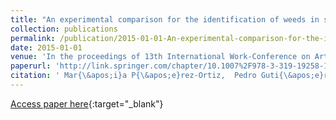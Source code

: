 ```yaml
---
title: "An experimental comparison for the identification of weeds in sunflower crops via unmanned aerial vehicles and object-based analysis"
collection: publications
permalink: /publication/2015-01-01-An-experimental-comparison-for-the-identification-of-weeds-in-sunflower-crops-via-unmanned-aerial-vehicles-and-object-based-analysis
date: 2015-01-01
venue: 'In the proceedings of 13th International Work-Conference on Artificial Neural Networks (IWANN 2015)'
paperurl: 'http://link.springer.com/chapter/10.1007%2F978-3-319-19258-1_22'
citation: ' Mar{\&apos;i}a P{\&apos;e}rez-Ortiz,  Pedro Guti{\&apos;e}rrez,  J.M. Pe{\~n}a,  J. Torres-S{\&apos;a}nchez,  C{\&apos;e}sar Herv{\&apos;a}s-Mart{\&apos;i}nez,  F. Granados, &quot;An experimental comparison for the identification of weeds in sunflower crops via unmanned aerial vehicles and object-based analysis.&quot; In the proceedings of 13th International Work-Conference on Artificial Neural Networks (IWANN 2015), 2015.'
---
```

[Access paper here](http://link.springer.com/chapter/10.1007%2F978-3-319-19258-1_22){:target="_blank"}
